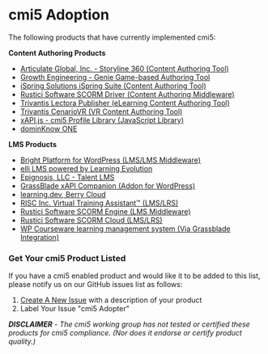 
# cmi5 Adoption

The following products that have currently implemented cmi5:

**Content Authoring Products**
- [Articulate Global, Inc. - Storyline 360 (Content Authoring Tool)](https://articulate.com/360/storyline)
- [Growth Engineering - Genie Game-based Authoring Tool](https://www.growthengineering.co.uk/genie-content-authoring-tool/)
- [iSpring Solutions iSpring Suite (Content Authoring Tool)](http://www.ispringsolutions.com/)
- [Rustici Software SCORM Driver (Content Authoring Middleware)](http://scorm.com/scorm-solved/scorm-driver/driver-cmi5/)
- [Trivantis Lectora Publisher (eLearning Content Authoring Tool)](https://www.trivantis.com/products/publisher-training-software)
- [Trivantis CenarioVR (VR Content Authoring Tool)](https://www.cenariovr.com/)
- [xAPI.js - cmi5 Profile Library (JavaScript Library)](https://www.xapijs.dev/cmi5-profile-library)
- [dominKnow ONE](https://www.dominknow.com/blog/our-seven-favorite-new-features-in-the-dominknow-one-summer-2021-feature-release)


**LMS Products**
- [Bright Platform for WordPress (LMS/LMS Middleware)](https://bright.aura-software.com)
- [elli LMS powered by Learning Evolution](https://www.learningevolution.com/hosted-learning-solutions?hsLang=en)
- [Epignosis, LLC - Talent LMS](https://www.talentlms.com/)
- [GrassBlade xAPI Companion (Addon for WordPress)](https://www.nextsoftwaresolutions.com/grassblade-xapi-companion/)
- [learning.dev, Berry Cloud](https://learning.dev)
- [RISC Inc. Virtual Training Assistant™ (LMS/LRS)](http://risc-inc.com/)
- [Rustici Software SCORM Engine (LMS Middleware)](http://scorm.com/scorm-solved/scorm-engine/)
- [Rustici Software SCORM Cloud (LMS/LRS)](http://scorm.com/scorm-solved/scorm-cloud-features/)
- [WP Courseware learning management system (Via Grassblade Integration)](https://flyplugins.com/wp-courseware/)


### Get Your cmi5 Product Listed

If you have a cmi5 enabled product and would like it to be added to this list, please notify us on our GitHub issues list as follows:

1. [Create A New Issue](https://github.com/AICC/CMI-5_Spec_Current/issues/new?title=cmi5%20Adopter) with a description of your product
2. Label Your Issue "cmi5 Adopter"


_**DISCLAIMER** - The cmi5 working group has not tested or certified these products for cmi5 compliance.  (Nor does it endorse or certify product quality.)_
